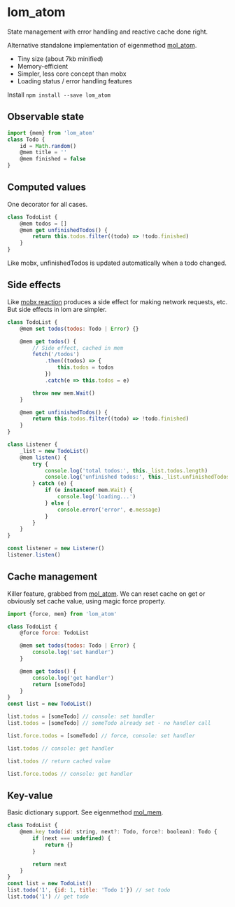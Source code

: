 # lom_atom

State management with error handling and reactive cache done right.

Alternative standalone implementation of eigenmethod [mol_atom](https://github.com/eigenmethod/mol/tree/master/atom).

* Tiny size (about 7kb minified)
* Memory-efficient
* Simpler, less core concept than mobx
* Loading status / error handling features

Install ``` npm install --save lom_atom ```

## Observable state

```js
import {mem} from 'lom_atom'
class Todo {
    id = Math.random()
    @mem title = ''
    @mem finished = false
}
```

## Computed values

One decorator for all cases.

```js
class TodoList {
    @mem todos = []
    @mem get unfinishedTodos() {
        return this.todos.filter((todo) => !todo.finished)
    }
}
```

Like mobx, unfinishedTodos is updated automatically when a todo changed.

## Side effects

Like [mobx reaction](https://mobx.js.org/refguide/reaction.html) produces a side effect for making network requests, etc. But side effects in lom are simpler.

```js
class TodoList {
    @mem set todos(todos: Todo | Error) {}

    @mem get todos() {
        // Side effect, cached in mem
        fetch('/todos')
            .then((todos) => {
                this.todos = todos
            })
            .catch(e => this.todos = e)

        throw new mem.Wait()
    }

    @mem get unfinishedTodos() {
        return this.todos.filter((todo) => !todo.finished)
    }
}

class Listener {
    _list = new TodoList()
    @mem listen() {
        try {
            console.log('total todos:', this._list.todos.length)
            console.log('unfinished todos:', this._list.unfinishedTodos.length)
        } catch (e) {
            if (e instanceof mem.Wait) {
                console.log('loading...')
            } else {
                console.error('error', e.message)
            }
        }
    }
}

const listener = new Listener()
listener.listen()
```

## Cache management

Killer feature, grabbed from [mol_atom](https://github.com/eigenmethod/mol). We can reset cache on get or obviously set cache value, using magic force property.

```js
import {force, mem} from 'lom_atom'

class TodoList {
    @force force: TodoList

    @mem set todos(todos: Todo | Error) {
        console.log('set handler')
    }

    @mem get todos() {
        console.log('get handler')
        return [someTodo]
    }
}
const list = new TodoList()

list.todos = [someTodo] // console: set handler
list.todos = [someTodo] // someTodo already set - no handler call

list.force.todos = [someTodo] // force, console: set handler

list.todos // console: get handler

list.todos // return cached value

list.force.todos // console: get handler
```

## Key-value

Basic dictionary support. See eigenmethod [mol_mem](https://github.com/eigenmethod/mol/tree/master/mem).

```js
class TodoList {
    @mem.key todo(id: string, next?: Todo, force?: boolean): Todo {
        if (next === undefined) {
            return {}
        }

        return next
    }
}
const list = new TodoList()
list.todo('1', {id: 1, title: 'Todo 1'}) // set todo
list.todo('1') // get todo
```
